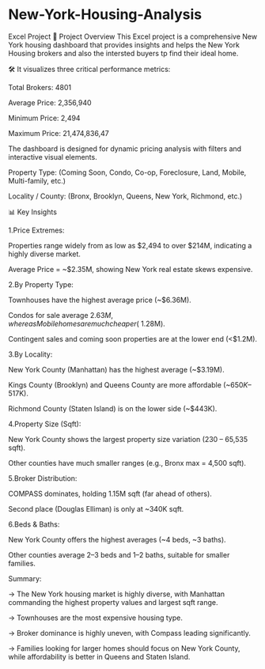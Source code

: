# New-York-Housing-Analysis
Excel Project 📁 Project Overview This Excel project is a comprehensive New York housing dashboard that provides insights and helps the New York Housing brokers and also the intersted buyers tp find their ideal home.

🛠 It visualizes three critical performance metrics:

Total Brokers: 4801

Average Price: 2,356,940

Minimum Price: 2,494

Maximum Price: 21,474,836,47

The dashboard is designed for dynamic pricing analysis with filters and interactive visual elements.

Property Type: (Coming Soon, Condo, Co-op, Foreclosure, Land, Mobile, Multi-family, etc.)

Locality / County: (Bronx, Brooklyn, Queens, New York, Richmond, etc.)


📊 Key Insights

1.Price Extremes:

Properties range widely from as low as $2,494 to over $214M, indicating a highly diverse market.

Average Price = ~$2.35M, showing New York real estate skews expensive.

2.By Property Type:

Townhouses have the highest average price (~$6.36M).

Condos for sale average $2.63M, whereas Mobile homes are much cheaper (~$1.28M).

Contingent sales and coming soon properties are at the lower end (<$1.2M).

3.By Locality:

New York County (Manhattan) has the highest average (~$3.19M).

Kings County (Brooklyn) and Queens County are more affordable (~$650K–$517K).

Richmond County (Staten Island) is on the lower side (~$443K).

4.Property Size (Sqft):

New York County shows the largest property size variation (230 – 65,535 sqft).

Other counties have much smaller ranges (e.g., Bronx max = 4,500 sqft).

5.Broker Distribution:

COMPASS dominates, holding 1.15M sqft (far ahead of others).

Second place (Douglas Elliman) is only at ~340K sqft.

6.Beds & Baths:

New York County offers the highest averages (~4 beds, ~3 baths).

Other counties average 2–3 beds and 1–2 baths, suitable for smaller families.

Summary:

-> The New York housing market is highly diverse, with Manhattan commanding the highest property values and largest sqft range.

-> Townhouses are the most expensive housing type.

-> Broker dominance is highly uneven, with Compass leading significantly.

-> Families looking for larger homes should focus on New York County, while affordability is better in Queens and Staten Island.

